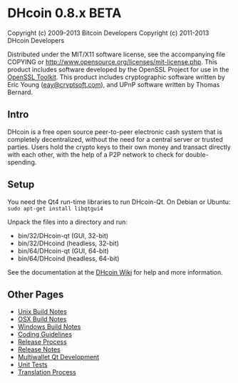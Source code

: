 DHcoin 0.8.x BETA
====================

Copyright (c) 2009-2013 Bitcoin Developers
Copyright (c) 2011-2013 DHcoin Developers

Distributed under the MIT/X11 software license, see the accompanying
file COPYING or http://www.opensource.org/licenses/mit-license.php.
This product includes software developed by the OpenSSL Project for use in the [OpenSSL Toolkit](http://www.openssl.org/). This product includes
cryptographic software written by Eric Young ([eay@cryptsoft.com](mailto:eay@cryptsoft.com)), and UPnP software written by Thomas Bernard.


Intro
---------------------
DHcoin is a free open source peer-to-peer electronic cash system that is
completely decentralized, without the need for a central server or trusted
parties.  Users hold the crypto keys to their own money and transact directly
with each other, with the help of a P2P network to check for double-spending.


Setup
---------------------
You need the Qt4 run-time libraries to run DHcoin-Qt. On Debian or Ubuntu:
	`sudo apt-get install libqtgui4`

Unpack the files into a directory and run:

- bin/32/DHcoin-qt (GUI, 32-bit)
- bin/32/DHcoind (headless, 32-bit)
- bin/64/DHcoin-qt (GUI, 64-bit)
- bin/64/DHcoind (headless, 64-bit)

See the documentation at the [DHcoin Wiki](http://DHcoin.info)
for help and more information.


Other Pages
---------------------
- [Unix Build Notes](build-unix.md)
- [OSX Build Notes](build-osx.md)
- [Windows Build Notes](build-msw.md)
- [Coding Guidelines](coding.md)
- [Release Process](release-process.md)
- [Release Notes](release-notes.md)
- [Multiwallet Qt Development](multiwallet-qt.md)
- [Unit Tests](unit-tests.md)
- [Translation Process](translation_process.md)
